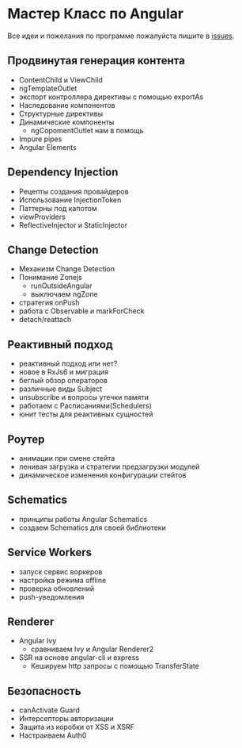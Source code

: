 # Мастер Класс по Angular

Все идеи и пожелания по программе пожалуйста пишите в [issues](https://github.com/javascript-ru/angularpro/issues?q=is%3Aissue+is%3Aopen+sort%3Aupdated-desc).

## Продвинутая генерация контента
- ContentChild и ViewChild
- ngTemplateOutlet
- экспорт контроллера директивы с помощью exportAs
- Наследование компонентов
- Структурные директивы
- Динамические компоненты
    - ngCopomentOutlet нам в помощь
- Impure pipes
- Angular Elements

## Dependency Injection
- Рецепты создания провайдеров
- Использование InjectionToken
- Паттерны под капотом
- viewProviders
- ReflectiveInjector и StaticInjector

## Change Detection
- Механизм Change Detection
- Понимание Zonejs
    - runOutsideAngular
    - выключаем ngZone
- стратегия onPush
- работа с Observable и markForCheck
- detach/reattach

## Реактивный подход
- реактивный подход или нет?
- новое в RxJs6 и миграция
- беглый обзор операторов
- различные виды Subject
- unsubscribe и вопросы утечки памяти
- работаем с Расписаниями(Schedulers)
- юнит тесты для реактивных сущностей

## Роутер
- анимации при смене стейта
- ленивая загрузка и стратегии предзагрузки модулей
- динамическое изменения конфигурации стейтов

## Schematics
- принципы работы Angular Schematics
- создаем Schematics для своей библиотеки

## Service Workers
- запуск сервис воркеров
- настройка режима offline
- проверка обновлений
- push-уведомления

## Renderer
- Angular Ivy
    - сравниваем Ivy и Angular Renderer2
- SSR на основе angular-cli и express
    - Кешируем http запросы с помощью TransferState

## Безопасность
- canActivate Guard
- Интерсепторы авторизации
- Защита из коробки от XSS и XSRF
- Настраиваем Auth0
